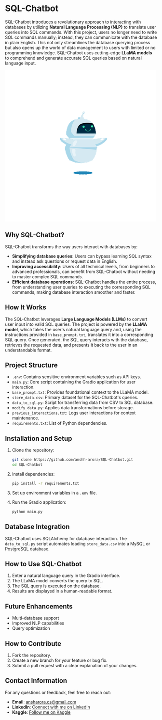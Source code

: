 # SQL-Chatbot

SQL-Chatbot introduces a revolutionary approach to interacting with databases by utilizing **Natural Language Processing (NLP)** to translate user queries into SQL commands. With this project, users no longer need to write SQL commands manually; instead, they can communicate with the database in plain English. This not only streamlines the database querying process but also opens up the world of data management to users with limited or no programming knowledge. SQL-Chatbot uses cutting-edge **LLaMA models** to comprehend and generate accurate SQL queries based on natural language input.

![SQL-Chatbot Demo](Dancing%20Chatbot.gif)

## Why SQL-Chatbot?

SQL-Chatbot transforms the way users interact with databases by:

- **Simplifying database queries**: Users can bypass learning SQL syntax and instead ask questions or request data in English.
- **Improving accessibility**: Users of all technical levels, from beginners to advanced professionals, can benefit from SQL-Chatbot without needing to master complex SQL commands.
- **Efficient database operations**: SQL-Chatbot handles the entire process, from understanding user queries to executing the corresponding SQL commands, making database interaction smoother and faster.

## How It Works

The SQL-Chatbot leverages **Large Language Models (LLMs)** to convert user input into valid SQL queries. The project is powered by the **LLaMA model**, which takes the user's natural language query and, using the instructions provided in `base_prompt.txt`, translates it into a corresponding SQL query. Once generated, the SQL query interacts with the database, retrieves the requested data, and presents it back to the user in an understandable format.

## Project Structure

- `.env`: Contains sensitive environment variables such as API keys.
- `main.py`: Core script containing the Gradio application for user interaction.
- `base_prompt.txt`: Provides foundational context to the LLaMA model.
- `store_data.csv`: Primary dataset for the SQL-Chatbot's queries.
- `data_to_sql.py`: Script for transferring data from CSV to SQL database.
- `modify_data.py`: Applies data transformations before storage.
- `previous_interactions.txt`: Logs user interactions for context maintenance.
- `requirements.txt`: List of Python dependencies.

## Installation and Setup

1. Clone the repository:
   ```bash
   git clone https://github.com/anshh-arora/SQL-Chatbot.git
   cd SQL-Chatbot
   ```

2. Install dependencies:
   ```bash
   pip install -r requirements.txt
   ```

3. Set up environment variables in a `.env` file.

4. Run the Gradio application:
   ```bash
   python main.py
   ```

## Database Integration

SQL-Chatbot uses SQLAlchemy for database interaction. The `data_to_sql.py` script automates loading `store_data.csv` into a MySQL or PostgreSQL database.

## How to Use SQL-Chatbot

1. Enter a natural language query in the Gradio interface.
2. The LLaMA model converts the query to SQL.
3. The SQL query is executed on the database.
4. Results are displayed in a human-readable format.

## Future Enhancements

- Multi-database support
- Improved NLP capabilities
- Query optimization

## How to Contribute

1. Fork the repository.
2. Create a new branch for your feature or bug fix.
3. Submit a pull request with a clear explanation of your changes.


## Contact Information
For any questions or feedback, feel free to reach out:

- **Email**: [ansharora.cs@gmail.com](mailto:ansharora.cs@gmail.com)
- **LinkedIn**: [Connect with me on LinkedIn](https://www.linkedin.com/in/ansh-arora-data-scientist/)
- **Kaggle**: [Follow me on Kaggle](https://www.kaggle.com/ansh1529)
